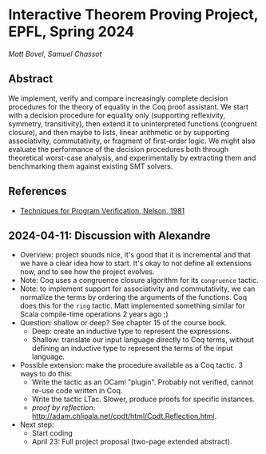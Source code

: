 # Interactive Theorem Proving Project, EPFL, Spring 2024

*Matt Bovel, Samuel Chassot*

## Abstract

We implement, verify and compare increasingly complete decision procedures for the theory of equality in the Coq proof assistant. We start with a decision procedure for equality only (supporting reflexivity, symmetry, transitivity), then extend it to uninterpreted functions (congruent closure), and then maybe to lists, linear arithmetic or by supporting associativity, commutativity, or fragment of first-order logic. We might also evaluate the performance of the decision procedures both through theoretical worst-case analysis, and experimentally by extracting them and benchmarking them against existing SMT solvers.

## References

- [Techniques for Program Verification, Nelson, 1981](https://people.eecs.berkeley.edu/~necula/Papers/nelson-thesis.pdf)

## 2024-04-11: Discussion with Alexandre 

- Overview: project sounds nice, it's good that it is incremental and that we have a clear idea how to start. It's okay to not define all extensions now, and to see how the project evolves.
- Note: Coq uses a congruence closure algorithm for its `congruence` tactic.
- Note: to implement support for associativity and commutativity, we can normalize the terms by ordering the arguments of the functions. Coq does this for the `ring` tactic. Matt implemented something similar for Scala compile-time operations 2 years ago ;)
- Question: shallow or deep? See chapter 15 of the course book.
    - Deep: create an inductive type to represent the expressions.
    - Shallow: translate our input language directly to Coq terms, without defining an inductive type to represent the terms of the input language.
- Possible extension: make the procedure available as a Coq tactic. 3 ways to do this:
    - Write the tactic as an OCaml "plugin". Probably not verified, cannot re-use code written in Coq.
    - Write the tactic LTac. Slower, produce proofs for specific instances.
    - *proof by reflection*: http://adam.chlipala.net/cpdt/html/Cpdt.Reflection.html.
- Next step:
    - Start coding
    - April 23: Full project proposal (two-page extended abstract).

